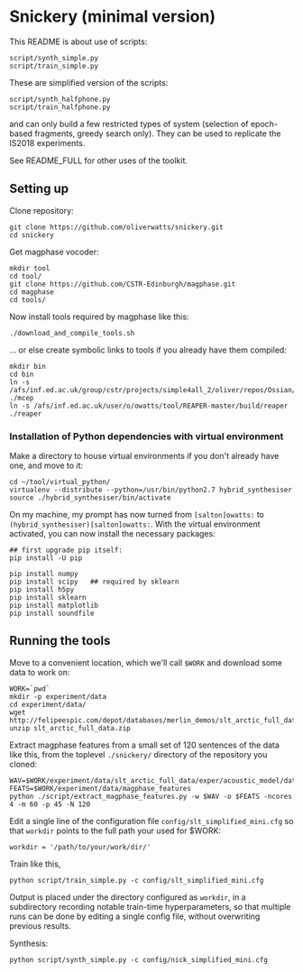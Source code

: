 # Snickery (minimal version)

This README is about use of scripts:

```
script/synth_simple.py 
script/train_simple.py
```

These are simplified version of the scripts:

```
script/synth_halfphone.py 
script/train_halfphone.py
```

and can only build a few restricted types of system (selection of epoch-based fragments, greedy search only). They can be used to replicate the IS2018 experiments. 

See README_FULL for other uses of the toolkit.

## Setting up

Clone repository:

```
git clone https://github.com/oliverwatts/snickery.git
cd snickery
```

Get magphase vocoder:
```
mkdir tool
cd tool/
git clone https://github.com/CSTR-Edinburgh/magphase.git
cd magphase
cd tools/
```
Now install tools required by magphase like this:

```
./download_and_compile_tools.sh
```
 ... or else create symbolic links to tools if you already have them compiled:

```
mkdir bin
cd bin
ln -s /afs/inf.ed.ac.uk/group/cstr/projects/simple4all_2/oliver/repos/Ossian/tools/bin/mcep ./mcep
ln -s /afs/inf.ed.ac.uk/user/o/owatts/tool/REAPER-master/build/reaper ./reaper
```





### Installation of Python dependencies with virtual environment

Make a directory to house virtual environments if you don't already have one, and move to it:

```
cd ~/tool/virtual_python/
virtualenv --distribute --python=/usr/bin/python2.7 hybrid_synthesiser
source ./hybrid_synthesiser/bin/activate
```

On my machine, my prompt has now turned from ```[salton]owatts:``` to  ```(hybrid_synthesiser)[salton]owatts:```. With the virtual environment activated, you can now install the necessary packages:

```
## first upgrade pip itself:
pip install -U pip

pip install numpy
pip install scipy   ## required by sklearn
pip install h5py
pip install sklearn
pip install matplotlib
pip install soundfile
```



## Running the tools

<!-- cd /group/project/cstr2/owatts/temp/slt_work -->

Move to a convenient location, which we'll call ```$WORK``` and download some data to work on:


```
WORK=`pwd`
mkdir -p experiment/data
cd experiment/data/
wget http://felipeespic.com/depot/databases/merlin_demos/slt_arctic_full_data.zip
unzip slt_arctic_full_data.zip
```

Extract magphase features from a small set of 120 sentences of the data like this, from the toplevel ```./snickery/``` directory of the repository you cloned:

```
WAV=$WORK/experiment/data/slt_arctic_full_data/exper/acoustic_model/data/wav/
FEATS=$WORK/experiment/data/magphase_features
python ./script/extract_magphase_features.py -w $WAV -o $FEATS -ncores 4 -m 60 -p 45 -N 120
```


Edit a single line of the configuration file ```config/slt_simplified_mini.cfg``` so that ```workdir``` points to the full path your used for $WORK:

```
workdir = '/path/to/your/work/dir/'
```

Train like this, 

```
python script/train_simple.py -c config/slt_simplified_mini.cfg
```


Output is placed under the directory configured as `workdir`, in a subdirectory recording notable train-time hyperparameters, so that multiple runs can be done by editing a single config file, without overwriting previous results.

Synthesis:

```
python script/synth_simple.py -c config/nick_simplified_mini.cfg
```
